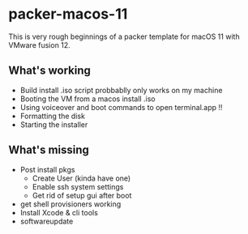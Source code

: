 # packer-macos-11

This is very rough beginnings of a packer template for macOS 11 with VMware fusion 12. 

## What's working
* Build install .iso script probbablly only works on my machine
* Booting the VM from a macos install .iso
* Using voiceover and boot commands to open terminal.app !!
* Formatting the disk
* Starting the installer

## What's missing
* Post install pkgs
  * Create User (kinda have one)
  * Enable ssh system settings
  * Get rid of setup gui after boot
* get shell provisioners working
* Install Xcode & cli tools
* softwareupdate
